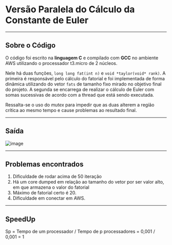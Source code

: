 # Versão Paralela do Cálculo da Constante de Euler
---
## Sobre o Código
O código foi escrito na **linguagem C** e compilado com **GCC** no ambiente AWS utilizando o processador t3.micro de 2 núcleos.

Nele há duas funções, `long long fat(int n)` e `void *taylor(void* rank)`. A primeira é responsável pelo cálculo do fatorial e foi implementada de forma dinâmica utilizando do vetor `fats` de tamanho fixo mirado no objetivo final do projeto. A segunda se encarrega de realizar o cálculo de Euler com somas sucessivas de acordo com a thread que está sendo executada.

Ressalta-se o uso do *mutex* para impedir que as duas alterem a região crítica ao mesmo tempo e cause problemas ao resultado final. 

---
## Saída
![image](https://user-images.githubusercontent.com/74800062/196840840-dba3009e-42eb-4808-9351-29e7ae87e937.png)

---
## Problemas encontrados

1. Dificuldade de rodar acima de 50 iteração
2. Há um core dumped em relação ao tamanho do vetor por ser valor alto, em que armazena o valor do fatorial
3. Máximo de fatorial certo é 20.
4. Dificuldade em conectar em AWS.

---

## SpeedUp

Sp = Tempo de um processador / Tempo de p processadores = 0,001 / 0,001 = 1
